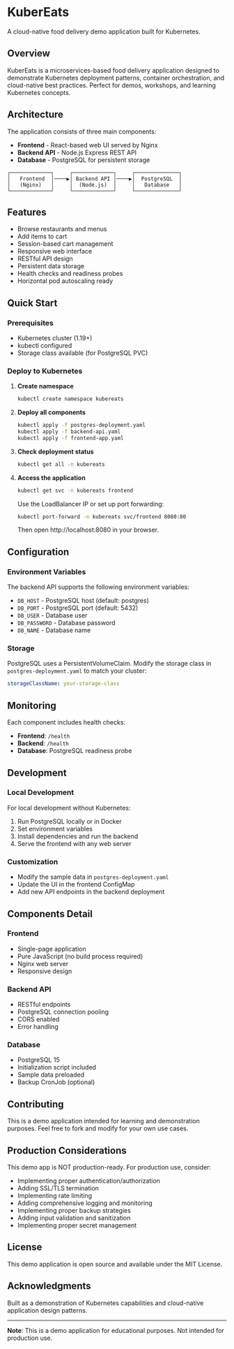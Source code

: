 # KuberEats

A cloud-native food delivery demo application built for Kubernetes.

## Overview

KuberEats is a microservices-based food delivery application designed to demonstrate Kubernetes deployment patterns, container orchestration, and cloud-native best practices. Perfect for demos, workshops, and learning Kubernetes concepts.

## Architecture

The application consists of three main components:

- **Frontend** - React-based web UI served by Nginx
- **Backend API** - Node.js Express REST API
- **Database** - PostgreSQL for persistent storage

```
┌─────────────┐     ┌─────────────┐     ┌──────────────┐
│   Frontend  │────▶│ Backend API │────▶│  PostgreSQL  │
│   (Nginx)   │     │  (Node.js)  │     │   Database   │
└─────────────┘     └─────────────┘     └──────────────┘
```

## Features

- Browse restaurants and menus
- Add items to cart
- Session-based cart management
- Responsive web interface
- RESTful API design
- Persistent data storage
- Health checks and readiness probes
- Horizontal pod autoscaling ready

## Quick Start

### Prerequisites

- Kubernetes cluster (1.19+)
- kubectl configured
- Storage class available (for PostgreSQL PVC)

### Deploy to Kubernetes

1. **Create namespace**
   ```bash
   kubectl create namespace kubereats
   ```

2. **Deploy all components**
   ```bash
   kubectl apply -f postgres-deployment.yaml
   kubectl apply -f backend-api.yaml
   kubectl apply -f frontend-app.yaml
   ```

3. **Check deployment status**
   ```bash
   kubectl get all -n kubereats
   ```

4. **Access the application**
   ```bash
   kubectl get svc -n kubereats frontend
   ```
   
   Use the LoadBalancer IP or set up port forwarding:
   ```bash
   kubectl port-forward -n kubereats svc/frontend 8080:80
   ```
   
   Then open http://localhost:8080 in your browser.

## Configuration

### Environment Variables

The backend API supports the following environment variables:
- `DB_HOST` - PostgreSQL host (default: postgres)
- `DB_PORT` - PostgreSQL port (default: 5432)
- `DB_USER` - Database user
- `DB_PASSWORD` - Database password
- `DB_NAME` - Database name

### Storage

PostgreSQL uses a PersistentVolumeClaim. Modify the storage class in `postgres-deployment.yaml` to match your cluster:
```yaml
storageClassName: your-storage-class
```

## Monitoring

Each component includes health checks:

- **Frontend**: `/health`
- **Backend**: `/health`
- **Database**: PostgreSQL readiness probe

## Development

### Local Development

For local development without Kubernetes:

1. Run PostgreSQL locally or in Docker
2. Set environment variables
3. Install dependencies and run the backend
4. Serve the frontend with any web server

### Customization

- Modify the sample data in `postgres-deployment.yaml`
- Update the UI in the frontend ConfigMap
- Add new API endpoints in the backend deployment

## Components Detail

### Frontend
- Single-page application
- Pure JavaScript (no build process required)
- Nginx web server
- Responsive design

### Backend API
- RESTful endpoints
- PostgreSQL connection pooling
- CORS enabled
- Error handling

### Database
- PostgreSQL 15
- Initialization script included
- Sample data preloaded
- Backup CronJob (optional)

## Contributing

This is a demo application intended for learning and demonstration purposes. Feel free to fork and modify for your own use cases.

## Production Considerations

This demo app is NOT production-ready. For production use, consider:
- Implementing proper authentication/authorization
- Adding SSL/TLS termination
- Implementing rate limiting
- Adding comprehensive logging and monitoring
- Implementing proper backup strategies
- Adding input validation and sanitization
- Implementing proper secret management

## License

This demo application is open source and available under the MIT License.

## Acknowledgments

Built as a demonstration of Kubernetes capabilities and cloud-native application design patterns.

---

**Note**: This is a demo application for educational purposes. Not intended for production use.
